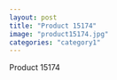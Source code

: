 ```yaml
---
layout: post
title: "Product 15174"
image: "product15174.jpg"
categories: "category1"
---
```

Product 15174
